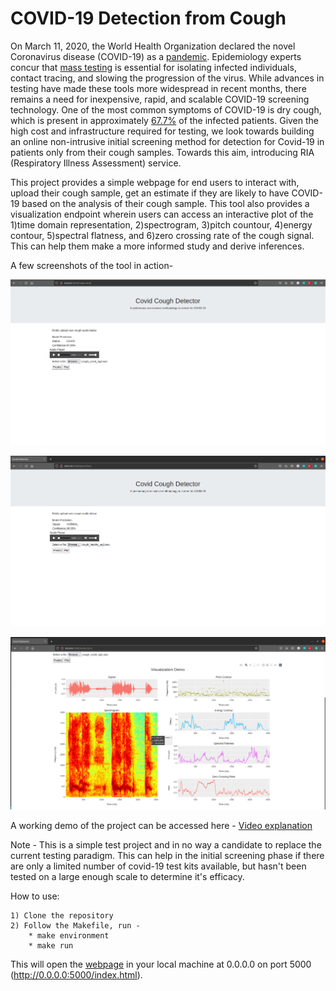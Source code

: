 # COVID-19 Detection from Cough

On March 11, 2020, the World Health Organization declared the novel Coronavirus disease (COVID-19) as a [pandemic](https://pubmed.ncbi.nlm.nih.gov/32191675/). Epidemiology experts concur that [mass testing](https://pubmed.ncbi.nlm.nih.gov/32847926/) is essential for isolating infected individuals, contact tracing, and slowing the progression of the virus. While advances in testing have made these tools more widespread in recent months, there remains a need for inexpensive, rapid, and scalable COVID-19 screening technology. One of the most common symptoms of COVID-19 is dry cough, which is present in approximately [67.7%](https://www.scielo.br/j/rb/a/MsJJz6qXfjjpkXg6qVj4Hfj/?lang=en) of the infected patients. Given the high cost and infrastructure required for testing, we look towards building an online non-intrusive initial screening method for detection for Covid-19 in patients only from their cough samples. Towards this aim, introducing RIA (Respiratory Illness Assessment) service.

This project provides a simple webpage for end users to interact with, upload their cough sample, get an estimate if they are likely to have COVID-19 based on the analysis of their cough sample. This tool also provides a visualization endpoint wherein users can access an interactive plot of the 1)time domain representation, 2)spectrogram, 3)pitch countour, 4)energy contour, 5)spectral flatness, and 6)zero crossing rate of the cough signal. This can help them make a more informed study and derive inferences. 

A few screenshots of the tool in action- 

![Tool screenshot 1](figures/ria_html_snap_1.png "Screenshot of the tool")

![Tool screenshot 2](figures/ria_html_snap2.png "Screenshot of the tool")

![Tool screenshot 3](figures/ria_vizualisation_demo.png "Interactive vizualisation")

A working demo of the project can be accessed here - [Video explanation](https://youtu.be/pgjenwWmvJ0)

Note - This is a simple test project and in no way a candidate to replace the current testing paradigm. This can help in the initial screening phase if there are only a limited number of covid-19 test kits available, but hasn't been tested on a large enough scale to determine it's efficacy.

How to use:
```
1) Clone the repository
2) Follow the Makefile, run -
    * make environment
    * make run
```
This will open the [webpage](ria/static/index.html) in your local machine at 0.0.0.0 on port 5000 (http://0.0.0.0:5000/index.html).
